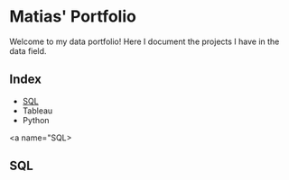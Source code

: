 # Matias' Portfolio
Welcome to my data portfolio! Here I document the projects I have in the data field.


## Index
 - [SQL](#SQL)
 - Tableau
 - Python      

<a name="SQL></a>
## SQL
